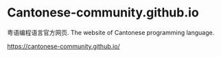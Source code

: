 # Cantonese-community.github.io
粤语编程语言官方网页. The website of Cantonese programming language.  

https://cantonese-community.github.io/

